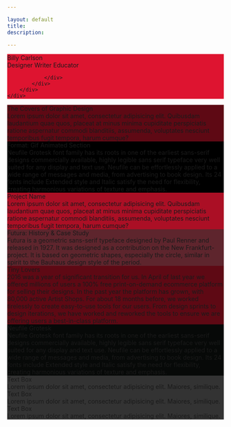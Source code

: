 ```yaml
---

layout: default
title:
description:

---
```


<section class="section-block size-xxl" style="background-color:#DE1430">
	<div class="container">
		<div class="row no-gutters">
			<div class="section-block_intro">
				<div class="section-block_left text-right">
					<span class="text-xl color-truewhite">Billy</span>
					<span class="text-xl color-truewhite">Carlson</span>
				</div>
				<div class="section-block_right text-left">
					<span class="text-xl color-trueblack">Designer</span>
					<span class="text-xl color-trueblack">Writer</span>
					<span class="text-xl color-trueblack">Educator</span>

				</div>
			</div>
		</div>
	</div>
</section>

<section class="section-block size-xl" style="background-color:#5E0914">
	<div class="container">
		<div class="row no-gutters">
			<div class="section-block_project d-flex align-items-center justify-content-around">
				<div class="section-block_left d-flex align-items-center justify-content-center">
					<img src="https://66.media.tumblr.com/dcb85d4d9a6d4eaca5a84e2e94fcba2b/tumblr_pd91g8rKTm1qb9id4o1_640.jpg" alt="">
				</div>
				<div class="section-block_right">
					<div class="text-lg text-bold color-truewhite mb-3">The Covers of Graphic Design</div>
					<div class="text-sm color-truewhite-o">Lorem ipsum dolor sit amet, consectetur adipisicing elit. Quibusdam laudantium quae quos, placeat at minus minima cupiditate perspiciatis ratione aspernatur commodi blanditiis, assumenda, voluptates nesciunt temporibus fugit tempora, harum cumque?</div>
				</div>
			</div>
		</div>
	</div>
</section>


<section class="section-block size-xl" style="background-color:#000">
	<div class="container">
		<div class="row no-gutters">
			<div class="section-block_project d-flex align-items-center justify-content-around">
				<div class="section-block_left d-flex align-items-center justify-content-center">
					<img src="https://66.media.tumblr.com/20d96b4f3c32c904a283e61021116ab5/tumblr_p3frpj7Jed1qiazldo1_1280.gif" alt="">
				</div>
				<div class="section-block_right">
					<div class="text-lg text-bold color-truewhite mb-3">Format: Gif Animated Section</div>
					<div class="text-sm color-truewhite-o">Neufile Grotesk font family has its roots in one of the earliest sans-serif designs commercially available, highly legible sans serif typeface very well suited for any display and text use. Neufile can be effortlessly applied to a wide range of messages and media, from advertising to book design. Its 24 fonts include Extended style and Italic satisfy the need for flexibility, creating harmonious variations of texture and emphasis.</div>
				</div>
			</div>
		</div>
	</div>
</section>


<section class="section-block size-xl" style="background-color:#AB0F25">
	<div class="container">
		<div class="row no-gutters">
			<div class="section-block_project d-flex align-items-center justify-content-around">
				<div class="section-block_left d-flex align-items-center justify-content-center">
					<img src="https://66.media.tumblr.com/4893b9471712ea51458ecc1b0a79fede/tumblr_nwh22j70Qq1s5bwizo1_1280.png" alt="">
				</div>
				<div class="section-block_right">
					<div class="text-lg text-bold color-truewhite mb-3">Project Name</div>
					<div class="text-sm color-truewhite-o">Lorem ipsum dolor sit amet, consectetur adipisicing elit. Quibusdam laudantium quae quos, placeat at minus minima cupiditate perspiciatis ratione aspernatur commodi blanditiis, assumenda, voluptates nesciunt temporibus fugit tempora, harum cumque?</div>
				</div>
			</div>
		</div>
	</div>
</section>

<section class="section-block size-xl" style="background-color:#5E252D">
	<div class="container">
		<div class="row no-gutters">
			<div class="section-block_project d-flex align-items-center justify-content-around">
				<div class="section-block_left d-flex align-items-center justify-content-center">
					<img src="https://66.media.tumblr.com/fe26dbb233135ee1c757f87454f0030a/tumblr_o7jgm7BlGH1uyyh0go1_640.jpg" alt="">
				</div>
				<div class="section-block_right">
					<div class="text-lg text-bold color-truewhite mb-3">Futura: History & Case Study</div>
					<div class="text-sm color-truewhite-o">Futura is a geometric sans-serif typeface designed by Paul Renner and released in 1927. It was designed as a contribution on the New Frankfurt-project. It is based on geometric shapes, especially the circle, similar in spirit to the Bauhaus design style of the period.</div>
				</div>
			</div>
		</div>
	</div>
</section>

<section class="section-block size-xl" style="background-color:#5E0914">
	<div class="container">
		<div class="row no-gutters">
			<div class="section-block_project d-flex align-items-center justify-content-around">
				<div class="section-block_left d-flex align-items-center justify-content-center">
					<img src="https://66.media.tumblr.com/0cfd56855d73817e732773f64ed68377/tumblr_oybh19VlJe1s0lr9co1_1280.jpg" alt="">
				</div>
				<div class="section-block_right">
					<div class="text-lg text-bold color-truewhite mb-3">Tiny Lovers</div>
					<div class="text-sm color-truewhite-o">2016 was a year of significant transition for us. In April of last year we offered millions of users a 100% free print-on-demand ecommerce platform for selling their designs. In the past year the platform has grown, with 80,000 active Artist Shops. For about 18 months before, we worked tirelessly to create easy-to-use tools for our users. From design sprints to design iterations, we have worked and reworked the tools to ensure we are offering users a best-in-class platform.</div>
				</div>
			</div>
		</div>
	</div>
</section>

<section class="section-block size-xl" style="background-color:#070908">
	<div class="container">
		<div class="row no-gutters">
			<div class="section-block_project d-flex align-items-center justify-content-around">
				<div class="section-block_left d-flex align-items-center justify-content-center">
					<img src="https://66.media.tumblr.com/b54159ec00bffeb2117eedc644eb8130/tumblr_p6rnv5yMbb1w5xkdko1_1280.png" alt="">
				</div>
				<div class="section-block_right">
					<div class="text-lg text-bold color-truewhite mb-3">Neufile Grotesk</div>
					<div class="text-sm color-truewhite-o">Neufile Grotesk font family has its roots in one of the earliest sans-serif designs commercially available, highly legible sans serif typeface very well suited for any display and text use. Neufile can be effortlessly applied to a wide range of messages and media, from advertising to book design. Its 24 fonts include Extended style and Italic satisfy the need for flexibility, creating harmonious variations of texture and emphasis.</div>
				</div>
			</div>
		</div>
	</div>
</section>

<section class="section-block size-xl" style="background-color:#333">
	<div class="container">
		<div class="row no-gutters">
			<div class="col-12 col-sm-12 col-md-4 col-lg-4">
				<div class="text-sm text-bold color-truewhite mb-3">Text Box</div>
				<div class="text-sm color-truewhite-o">Lorem ipsum dolor sit amet, consectetur adipisicing elit. Maiores, similique.</div>
			</div>
			<div class="col-12 col-sm-12 col-md-4 col-lg-4">
				<div class="text-sm text-bold color-truewhite mb-3">Text Box</div>
				<div class="text-sm color-truewhite-o">Lorem ipsum dolor sit amet, consectetur adipisicing elit. Maiores, similique.</div>				
			</div>
			<div class="col-12 col-sm-12 col-md-4 col-lg-4">
				<div class="text-sm text-bold color-truewhite mb-3">Text Box</div>
				<div class="text-sm color-truewhite-o">Lorem ipsum dolor sit amet, consectetur adipisicing elit. Maiores, similique.</div>				
			</div>
		</div>
	</div>
</section>